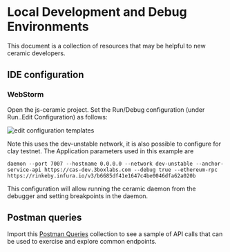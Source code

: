# Local Development and Debug Environments

This document is a collection of resources that may be helpful to new ceramic developers.

## IDE configuration

### WebStorm

Open the js-ceramic project.  Set the Run/Debug configuration (under Run..Edit Configuration) as follows:

![edit configuration templates](https://user-images.githubusercontent.com/798887/169563176-f6e15e71-8bf3-4f7f-a5d4-ce90732067e1.png)


Note this uses the dev-unstable network, it is also possible to configure for clay testnet.  The Application parameters used in this example are

```
daemon --port 7007 --hostname 0.0.0.0 --network dev-unstable --anchor-service-api https://cas-dev.3boxlabs.com --debug true --ethereum-rpc https://rinkeby.infura.io/v3/b6685df41e1647c4be0046dfa62a020b
```
This configuration will allow running the ceramic daemon from the debugger and setting breakpoints in the daemon.

## Postman queries

Import this [Postman Queries](postman_queries.json) collection to see a sample of API calls that can be used to exercise and explore common endpoints.
